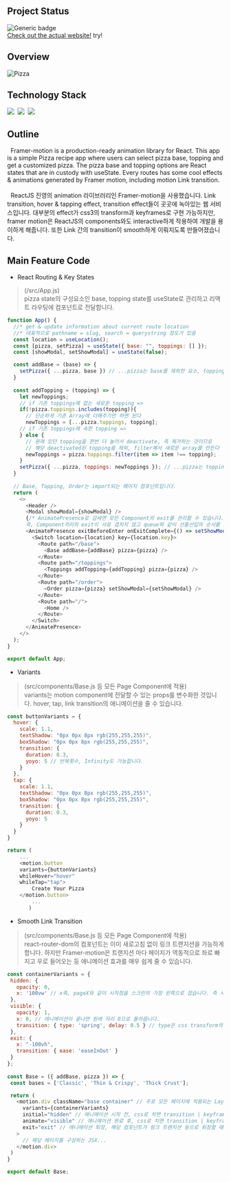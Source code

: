 ## Project Status
![Generic badge](https://img.shields.io/badge/build-passing-green.svg) <br/>
[Check out the actual website!](https://beegramin9.github.io/React-NetNinja-FramerMotion/) try!

## Overview
![Pizza](https://user-images.githubusercontent.com/58083434/130402775-9caaa1d4-54e7-44ff-8c4e-b07cf9940318.gif)

## Technology Stack
<img src="https://img.shields.io/badge/React-61DAFB?style=flat-square&logo=React&logoColor=white"/></a>&nbsp;
<img src="https://img.shields.io/badge/Framer-df0eb1?style=flat-square&logo=Framer&logoColor=white"/>&nbsp;
<img src="https://img.shields.io/badge/StyledComponents-DB7093?style=flat-square&logo=Styled-Components&logoColor=white"/></a>

## Outline
&nbsp; Framer-motion is a production-ready animation library for React. This app is a simple Pizza recipe app where users can select pizza base, topping and get a customized pizza. The pizza base and topping options are React states that are in custody with useState. Every routes has some cool effects & animations generated by Framer motion, including motion Link transition. 
<br/><br/>
&nbsp; ReactJS 진영의 animation 라이브러리인 Framer-motion을 사용했습니다. Link transition, hover & tapping effect, transition effect들이 곳곳에 녹아있는 웹 서비스입니다. 대부분의 effect가 css3의 transform과 keyframes로 구현 가능하지만, framer motion은 ReactJS의 components와도 interactive하게 작용하여 개발을 용이하게 해줍니다. 또한 Link 간의 transition이 smooth하게 이뤄지도록 만들어졌습니다.

## Main Feature Code
- React Routing & Key States <br/>
> (/src/App.js) <br/>
> pizza state의 구성요소인 base, topping state를 useState로 관리하고 리액트 라우팅에 컴포넌트로 전달합니다.
```js
function App() {
  //* get & update information about current route location
  //* 대표적으로 pathname = slug, search = querystring 정도가 있음
  const location = useLocation(); 
  const [pizza, setPizza] = useState({ base: "", toppings: [] });
  const [showModal, setShowModal] = useState(false);

  const addBase = (base) => {
    setPizza({ ...pizza, base }) // ...pizza는 base를 제외한 요소, toppings: [...] 입니다.
  }
  
  const addTopping = (topping) => {
    let newToppings;
    // if 기존 toppings에 없는 새로운 topping =>
    if(!pizza.toppings.includes(topping)){
      // 단순하게 기존 Array에 더해주기만 하면 된다
      newToppings = [...pizza.toppings, topping]; 
    // if 기존 toppings에 속한 topping =>
    } else {
      // 원래 있던 topping을 한번 더 눌러서 deactivate, 즉 제거하는 것이므로
      // 해당 deactivated된 topping을 제외, filter해서 새로운 array를 만든다
      newToppings = pizza.toppings.filter(item => item !== topping);
    }
    setPizza({ ...pizza, toppings: newToppings }); // ...pizza는 toppings를 제외한 요소, base: "..."입니다.
  }
  
  // Base, Topping, Order는 import되는 페이지 컴포넌트입니다.
  return (
    <>
      <Header />
      <Modal showModal={showModal} />
      {/* AnimatePresence로 감싸면 모든 Component의 exit를 관리할 수 있습니다.
      즉, Component끼리의 exit이 서로 겹치지 않고 queue와 같이 선출선입의 순서를 보장합니다. */} 
      <AnimatePresence exitBeforeEnter onExitComplete={() => setShowModal(false)}> 
        <Switch location={location} key={location.key}>
          <Route path="/base">
            <Base addBase={addBase} pizza={pizza} />
          </Route>
          <Route path="/toppings">
            <Toppings addTopping={addTopping} pizza={pizza} />
          </Route>
          <Route path="/order">
            <Order pizza={pizza} setShowModal={setShowModal} />
          </Route>
          <Route path="/">
            <Home />
          </Route>
        </Switch>
      </AnimatePresence>
    </>
  );
}

export default App;
```
- Variants <br/>
> (src/components/Base.js 등 모든 Page Component에 적용) <br/>
> variants는 motion component에 전달할 수 있는 props를 변수화한 것입니다. hover, tap, link transition의 애니메이션을 줄 수 있습니다. 
```js
const buttonVariants = {
  hover: {
    scale: 1.1,
    textShadow: "0px 0px 8px rgb(255,255,255)",
    boxShadow: "0px 0px 8px rgb(255,255,255)",
    transition: {
      duration: 0.3,
      yoyo: 5 // 반복횟수, Infinity도 가능합니다.
    }
  },
  tap: {
    scale: 1.1,
    textShadow: "0px 0px 8px rgb(255,255,255)",
    boxShadow: "0px 0px 8px rgb(255,255,255)",
    transition: {
      duration: 0.3,
      yoyo: 5
    }
  }
}

return (
    ...
    <motion.button
    variants={buttonVariants}
    whileHover="hover"
    whileTap="tap">
        Create Your Pizza
    </motion.button>
        ...
       )
```


- Smooth Link Transition <br/>
> (src/components/Base.js 등 모든 Page Component에 적용) <br/>
> react-router-dom의 <Link> 컴포넌트는 이미 새로고침 없이 링크 트랜지션을 가능하게 합니다. 하지만 Framer-motion은 트랜지션 마다 페이지가 역동적으로 좌로 빠지고 우로 들어오는 등 애니메이션 효과를 매우 쉽게 줄 수 있습니다.
  
 ```js
 const containerVariants = {
  hidden: { 
    opacity: 0, 
    x: '100vw' // x축, pageX와 같이 시작점을 스크린의 가장 왼쪽으로 잡습니다. 즉 시작점이 100vw인 것은 시작점일 땐 보이지 않는 것입니다.
  },
  visible: { 
    opacity: 1, 
    x: 0, // 애니메이션이 끝나면 원래 자리 0으로 돌아옵니다. 
    transition: { type: 'spring', delay: 0.5 } // type은 css transform의 ease-in-out, cubic-bezier 와 같이 속도를 조절하는 기능입니다.
  },
  exit: {
    x: "-100vh",
    transition: { ease: 'easeInOut' }
  }
};
  
 const Base = ({ addBase, pizza }) => {
  const bases = ['Classic', 'Thin & Crispy', 'Thick Crust'];

  return (
    <motion.div className="base container" // 주로 모든 페이지에 적용되는 Layout 컴포넌트마다 링크 트랜지션을 주면 수월합니다.
      variants={containerVariants}
      initial="hidden" // 애니메이션 시작 전, css로 치면 transition | keyframes 시작 전입니다.
      animate="visible" // 애니메이션 완료 후, css로 치면 transition | keyframes 가 다 완료된 상태입니다.
      exit="exit" // 애니메이션 퇴장, 해당 컴포넌트가 링크 트랜지션 등으로 퇴장할 때 줄 수 있는 애니메이션입니다.
    >
      // 해당 페이지를 구성하는 JSX...
    </motion.div>
  )
}

export default Base;
 ```
